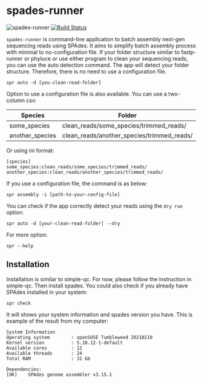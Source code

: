 # spades-runner
![spades-runner](https://github.com/hhandika/spades-runner/workflows/Tests/badge.svg)
[![Build Status](https://www.travis-ci.com/hhandika/spades-runner.svg?branch=main)](https://www.travis-ci.com/hhandika/spades-runner)

`spades-runner` is command-line application to batch assembly next-gen sequencing reads using SPAdes. It aims to simplify batch assembly process with minimal to no-configuration file. If your folder structure similar to fastp-runner or phyluce or use either program to clean your sequencing reads, you can use the auto detection command. The app will detect your folder structure. Therefore, there is no need to use a configuration file. 

```
spr auto -d [you-clean-read-folder]
```

Option to use a configuration file is also available. You can use a two-column csv:

|Species        | Folder                                    |
|---------------|-------------------------------------------|
|some_species   |clean_reads/some_species/trimmed_reads/    |
|another_species|clean_reads/another_species/trimmed_reads/ |

Or using ini format:

```
[species]
some_species:clean_reads/some_species/trimmed_reads/
another_species:clean_reads/another_species/trimmed_reads/
```

If you use a configuration file, the command is as below:

```
spr assembly -i [path-to-your-config-file]
```


You can check if the app correctly detect your reads using the `dry run` option:

```
spr auto -d [your-clean-read-folder] --dry
```

For more option:

```
spr --help
```

## Installation
Installation is similar to simple-qc. For now, please follow the instruction in simple-qc. Then install spades. You could also check if you already have SPAdes installed in your system:

```
spr check
```
It will shows your system information and spades version you have. This is example of the result from my computer:

```
System Information
Operating system        : openSUSE Tumbleweed 20210210
Kernel version          : 5.10.12-1-default
Available cores         : 12
Available threads       : 24
Total RAM               : 31 Gb

Dependencies:
[OK]    SPAdes genome assembler v3.15.1
```